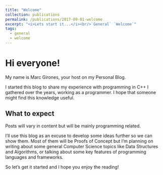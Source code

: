 ```yaml
---
title: "Welcome"
collection: publications
permalink: /publications/2017-09-01-welcome
excerpt: "<i>Lets start it...</i><br/>`General` `Welcome`"
tags:
  - general
  - welcome
---
```


# Hi everyone!

My name is Marc Girones, your host on my Personal Blog.

I started this blog to share my experience with programming in C++ I
gathered over the years, working as a programmer. I hope that
someone might find this knowledge useful.

## What to expect
Posts will vary in content but will be mainly programming related.

I’ll use this blog as an excuse to develop some ideas further so we can
show them. Most of them will be Proofs of Concept but I’m planning on
writing about some general Computer Science topics like Data
Structures and Algorithms, or talking about some key features of
programming languages and frameworks.

So let’s get it started and I hope you enjoy the reading!

